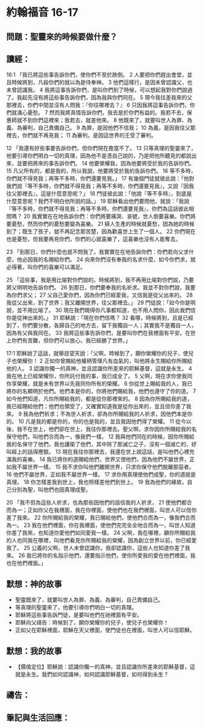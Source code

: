 # 約翰福音 16-17

## 問題：聖靈來的時候要做什麼？

## 讀經：

16:1 「我已將這些事告訴你們，使你們不至於跌倒。 2 人要把你們趕出會堂，並且時候將到，凡殺你們的就以為是侍奉神。 3 他們這樣行，是因未曾認識父，也未曾認識我。 4 我將這事告訴你們，是叫你們到了時候，可以想起我對你們說過了。我起先沒有將這些事告訴你們，因為我與你們同在。 5 現今我往差我來的父那裡去，你們中間並沒有人問我：『你往哪裡去？』 6 只因我將這事告訴你們，你們就滿心憂愁。 7 然而我將真情告訴你們，我去是於你們有益的。我若不去，保惠師就不到你們這裡來；我若去，就差他來。 8 他既來了，就要叫世人為罪、為義、為審判，自己責備自己。 9 為罪，是因他們不信我； 10 為義，是因我往父那裡去，你們就不再見我； 11 為審判，是因這世界的王受了審判。

12 「我還有好些事要告訴你們，但你們現在擔當不了。 13 只等真理的聖靈來了，他要引導你們明白一切的真理，因為他不是憑自己說的，乃是把他所聽見的都說出來，並要把將來的事告訴你們。 14 他要榮耀我，因為他要將受於我的告訴你們。 15 凡父所有的，都是我的，所以我說，他要將受於我的告訴你們。 16 等不多時，你們就不得見我；再等不多時，你們還要見我。」 17 有幾個門徒就彼此說：「他對我們說『等不多時，你們就不得見我；再等不多時，你們還要見我』，又說『因我往父那裡去』，這是什麼意思呢？」 18 門徒彼此說：「他說『等不多時』，到底是什麼意思呢？我們不明白他所說的話。」 19 耶穌看出他們要問他，就說：「我說『等不多時，你們就不得見我；再等不多時，你們還要見我』，你們為這話彼此相問嗎？ 20 我實實在在地告訴你們：你們將要痛哭、哀號，世人倒要喜樂。你們將要憂愁，然而你們的憂愁要變為喜樂。 21 婦人生產的時候就憂愁，因為她的時候到了；既生了孩子，就不再記念那苦楚，因為歡喜世上生了一個人。 22 你們現在也是憂愁，但我要再見你們，你們的心就喜樂了，這喜樂也沒有人能奪去。

23 「到那日，你們什麼也就不問我了。我實實在在地告訴你們：你們若向父求什麼，他必因我的名賜給你們。 24 向來你們沒有奉我的名求什麼，如今你們求，就必得著，叫你們的喜樂可以滿足。

25 「這些事，我是用比喻對你們說的。時候將到，我不再用比喻對你們說，乃要將父明明地告訴你們。 26 到那日，你們要奉我的名祈求。我並不對你們說，我要為你們求父； 27 父自己愛你們，因為你們已經愛我，又信我是從父出來的。 28 我從父出來，到了世界；我又離開世界，往父那裡去。」 29 門徒說：「如今你是明說，並不用比喻了。 30 現在我們曉得你凡事都知道，也不用人問你，因此我們信你是從神出來的。」 31 耶穌說：「現在你們信嗎？ 32 看哪，時候將到，且是已經到了，你們要分散，各歸自己的地方去，留下我獨自一人；其實我不是獨自一人，因為有父與我同在。 33 我將這些事告訴你們，是要叫你們在我裡面有平安。在世上你們有苦難，但你們可以放心，我已經勝了世界。」

17:1 耶穌說了這話，就舉目望天說：「父啊，時候到了，願你榮耀你的兒子，使兒子也榮耀你！ 2 正如你曾賜給他權柄管理凡有血氣的，叫他將永生賜給你所賜給他的人。 3 認識你獨一的真神，並且認識你所差來的耶穌基督，這就是永生。 4 我在地上已經榮耀你，你所託付我的事，我已成全了。 5 父啊，現在求你使我同你享榮耀，就是未有世界以先我同你所有的榮耀。 6 你從世上賜給我的人，我已將你的名顯明於他們。他們本是你的，你將他們賜給我，他們也遵守了你的道。 7 如今他們知道，凡你所賜給我的，都是從你那裡來的。 8 因為你所賜給我的道，我已經賜給他們；他們也領受了，又確實知道我是從你出來的，並且信你差了我來。 9 我為他們祈求；不為世人祈求，卻為你所賜給我的人祈求，因他們本是你的。 10 凡是我的都是你的，你的也是我的，並且我因他們得了榮耀。 11 從今以後，我不在世上，他們卻在世上，我往你那裡去。聖父啊，求你因你所賜給我的名保守他們，叫他們合而為一，像我們一樣。 12 我與他們同在的時候，因你所賜給我的名保守了他們，我也護衛了他們，其中除了那滅亡之子，沒有一個滅亡的，好叫經上的話得應驗。 13 現在我往你那裡去，我還在世上說這話，是叫他們心裡充滿我的喜樂。 14 我已將你的道賜給他們，世界又恨他們，因為他們不屬世界，正如我不屬世界一樣。 15 我不求你叫他們離開世界，只求你保守他們脫離那惡者。 16 他們不屬世界，正如我不屬世界一樣。 17 求你用真理使他們成聖，你的道就是真理。 18 你怎樣差我到世上，我也照樣差他們到世上。 19 我為他們的緣故，自己分別為聖，叫他們也因真理成聖。

20 「我不但為這些人祈求，也為那些因他們的話信我的人祈求， 21 使他們都合而為一；正如你父在我裡面，我在你裡面，使他們也在我們裡面，叫世人可以信你差了我來。 22 你所賜給我的榮耀，我已賜給他們，使他們合而為一，像我們合而為一。 23 我在他們裡面，你在我裡面，使他們完完全全地合而為一，叫世人知道你差了我來，也知道你愛他們如同愛我一樣。 24 父啊，我在哪裡，願你所賜給我的人也同我在哪裡，叫他們看見你所賜給我的榮耀，因為創立世界以前，你已經愛我了。 25 公義的父啊，世人未曾認識你，我卻認識你，這些人也知道你差了我來。 26 我已將你的名指示他們，還要指示他們，使你所愛我的愛在他們裡面，我也在他們裡面。」

## 默想：神的故事
+ 聖靈既來了，就要叫世人為罪、為義、為審判，自己責備自己。
+ 等真理的聖靈來了，他要引導你們明白一切的真理。
+ 耶穌將這些事告訴門徒，是要叫他們在祂裡面有平安。
+ 耶穌向父禱告：時候到了，願你榮耀你的兒子，使兒子也榮耀你！
+ 正如父在耶穌裡面，耶穌在天父裡面，使門徒也在裡面，叫世人可以信耶穌。

## 默想：我的故事
+ 【價值定位】耶穌說：認識你獨一的真神，並且認識你所差來的耶穌基督，這就是永生。我們如何認識神，如何認識耶穌基督，如何得到永生？

## 禱告：

## 筆記與生活回應：
